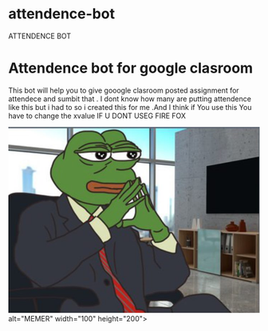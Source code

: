 # attendence-bot
ATTENDENCE BOT

<h1> Attendence bot for google clasroom </h1>
<p> This bot will help you to give gooogle clasroom posted assignment for attendece and sumbit that . I dont know how many are putting attendence like this but i had to so i created this for me .And I think if You use this You have to change the xvalue IF U DONT USEG FIRE FOX 

<img src="manager.jpg"> alt="MEMER" width="100" height="200">
